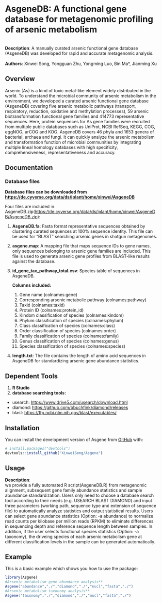 
# AsgeneDB: A functional gene database for metagenomic profiling of arsenic metabolism

<br> **Description**: A manually curated arsenic functional gene
database (AsgeneDB) was developed for rapid and accurate metagenomic
analysis.<br> <br> **Authors**: Xinwei Song, Yongguan Zhu, Yongming Luo,
Bin Ma\*, Jianming Xu <br>

## Overview

Arsenic (As) is a kind of toxic metal-like element widely distributed in
the world. To understand the microbial community of arsenic metabolism
in the environment, we developed a curated arsenic functional gene
database (AsgeneDB) covering five arsenic metabolic pathways (transport,
respiratory, reduction, oxidative and methylation processes), 59 arsenic
biotransformation functional gene families and 414773 representative
sequences. Here, protein sequences for As gene families were recruited
from multiple public databases such as UniProt, NCBI RefSeq, KEGG, COG,
eggNOG, arCOG and KOG. AsgeneDB covers 46 phyla and 1653 genera of
bacterial, archaea and fungi. It can quickly analyze the arsenic
metabolism and transformation function of microbial communities by
integrating multiple lineal homology databases with high specificity,
comprehensiveness, representativeness and accuracy.

## Documentation

### Database files

**Database files can be downloaded from
<https://de.cyverse.org/data/ds/iplant/home/xinwei/AsgeneDB>**

Four files are included in
AsgeneDB.zip(<https://de.cyverse.org/data/ds/iplant/home/xinwei/AsgeneDB/AsgeneDB.zip>):
1. **AsgeneDB.fa**: Fasta format representative sequences obtained by
clustering curated sequences at 100% sequence identity. This file can be
used for “BLAST” searching arsenic genes in shotgun metagenomes.

2.  **asgene.map**: A mapping file that maps sequence IDs to gene names,
    only sequences belonging to arsenic gene families are included. This
    file is used to generate arsenic gene profiles from BLAST-like
    results against the database.

3.  **id\_gene\_tax\_pathway\_total.csv**: Species table of sequences in
    AsgeneDB. <br>

    **Columns included:**<br>

    1.  Gene name (colnames:gene) <br>
    2.  Corresponding arsenic metabolic pathway (colnames:pathway) <br>
    3.  Taxid (colnames:taxid) <br>
    4.  Protein ID (colnames:protein\_id) <br>
    5.  Kindom classification of species (colnames:kindom) <br>
    6.  Phylum classification of species (colnames:phylum) <br>
    7.  Class classification of species (colnames:class) <br>  
    8.  Order classification of species (colnames:order) <br>
    9.  Family classification of species (colnames:family) <br>
    10. Genus classification of species (colnames:genus) <br>
    11. Species classification of species (colnames:species) <br>

4.  **length.txt**: The file contains the length of amino acid sequences
    in AsgeneDB for standardizing arsenic gene abundance statistics.

## Dependent Tools

1.  **R Studio**
2.  **database searching tools:**<br>

-   usearch: <https://www.drive5.com/usearch/download.html>
-   diamond: <https://github.com/bbuchfink/diamond/releases>
-   blast: <https://ftp.ncbi.nlm.nih.gov/blast/executables/>

<!-- README.md is generated from README.Rmd. Please edit that file -->

## Installation

You can install the development version of Asgene from
[GitHub](https://github.com/) with:

``` r
# install.packages("devtools")
devtools::install_github("XinweiSong/Asgene")
```

## Usage

**Description**:<br> we provide a fully automated R script(AsgeneDB.R)
from metagenomic alignment, subsequent gene family abundance statistics
and sample abundance standardization. Users only need to choose a
database search tool according to their needs (e.g. USEARCH BLAST
DIAMOND) and input three parameters (working path, sequence type and
extension of sequence file) to automatically analyze statistics and
output statistical results. Users can select gene abundance statistics
(Option: -a abundance) to normalize read counts per kilobase per million
reads (RPKM) to eliminate differences in sequencing depth and reference
sequence length between samples. In addition, if the user selects
functional species statistics (Option: -a taxonomy), the driveing
species of each arsenic metabolism gene at different classification
levels in the sample can be generated automatically.

## Example

This is a basic example which shows you how to use the package:

``` r
library(Asgene)
#Arsenic metabolism gene abundance analysis**
Asgene("abundance","./","diamond","./","nucl","fasta","./")
#Arsenic metabolism taxonomy analysis**
Asgene("taxonomy","./","diamond","./","nucl","fasta","./")
```
